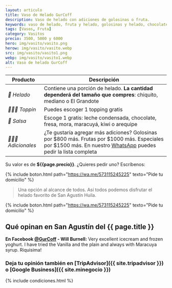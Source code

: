 ```yaml
---
layout: articulo
title: Vaso de Helado GurCoff
description: Vaso de helado con adiciones de golosinas o fruta.
keywords: vaso de helado, fruta y helado, golosinas y helado, chocolate y helado, helados, vaso con helado
tags: [Vasos, Fruta]
category: Vasitos
precio: 3500, 5000 y 6000
hero: img/vasito/vasito.png
herow: img/vasito/vasito.webp
src: img/vasito/vasito1.png
webp: img/vasito/vasito1.webp
alt: Vaso de helado GurCoff
---
```

| Producto | Descripción |
| ----------- | ------ |
| *🍦 Helado* | Contiene una porción de helado. **La cantidad dependerá del tamaño que compres**: chiquito, mediano o El Grandote |
| *🍬🍭🍓 Toppin* | Puedes escoger 1 topping gratis |
| *🍶 Salsa* | Escoge 1 gratis: leche condensada, chocolate, fresa, mora, maracuyá, kiwi o arequipe |
| *🍒🥝🧀 Adicionales* | ¿Te gustaría agregar más adiciones? Golosinas por $800 más. Frutas por $1000 más. Especiales por $1500 más. En nuestro [WhatsApp]({{site.whatsapp}}) puedes pedir la lista completa |

Su valor es de **${{page.precio}}**. ¿Quieres pedir uno? Escríbenos:

{% include boton.html path="https://wa.me/573115245225" texto="Pide tu domicilio" %}

>Una opción al alcance de todos. Así todos podemos disfrutar el helado favorito de San Agustín Huila.

{% include boton.html path="https://wa.me/573115245225" texto="Pide tu domicilio" %}

## Qué opinan en San Agustín del {{ page.title }}

**En Facebook [@GurCoff]({{site.facebook}}) - Will Burnell:** Very excellent icecream and frozen yoghurt. I have tried the Vanilla and the plain and always with Maracuya syrup. Riquisima!

### Deja tu opinión también en [TripAdvisor]({{ site.tripadvisor }}) o [Google Business]({{ site.minegocio }})

{% include condiciones.html %}
